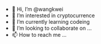 - 👋 Hi, I’m @wangkwei
- 👀 I’m interested in cryptocurrence
- 🌱 I’m currently learning codeing
- 💞️ I’m looking to collaborate on ...
- 📫 How to reach me ...

<!---
wangkwei/wangkwei is a ✨ special ✨ repository because its `README.md` (this file) appears on your GitHub profile.
You can click the Preview link to take a look at your changes.
--->
